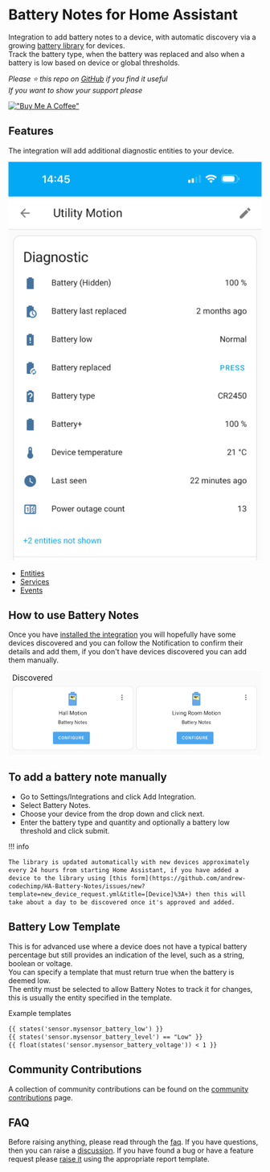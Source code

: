 # Battery Notes for Home Assistant

Integration to add battery notes to a device, with automatic discovery via a growing [battery library](https://github.com/andrew-codechimp/HA-Battery-Notes/blob/main/library.md) for devices.  
Track the battery type, when the battery was replaced and also when a battery is low based on device or global thresholds.  

*Please :star: this repo on [GitHub](https://github.com/andrew-codechimp/HA-Battery-Notes) if you find it useful*  
*If you want to show your support please*

[!["Buy Me A Coffee"](https://www.buymeacoffee.com/assets/img/custom_images/yellow_img.png)](https://www.buymeacoffee.com/codechimp)


## Features

The integration will add additional diagnostic entities to your device.

![device example](./assets/screenshot-device.png)

* [Entities](./entities.md)
* [Services](./services.md)
* [Events](./events.md)

## How to use Battery Notes
Once you have [installed the integration](https://github.com/andrew-codechimp/HA-Battery-Notes#installation) you will hopefully have some devices discovered and you can follow the Notification to confirm their details and add them, if you don't have devices discovered you can add them manually.

![device discovery](./assets/screenshot-discovery.png)

## To add a battery note manually
* Go to Settings/Integrations and click Add Integration.
* Select Battery Notes.
* Choose your device from the drop down and click next.
* Enter the battery type and quantity and optionally a battery low threshold and click submit.

!!! info

    The library is updated automatically with new devices approximately every 24 hours from starting Home Assistant, if you have added a device to the library using [this form](https://github.com/andrew-codechimp/HA-Battery-Notes/issues/new?template=new_device_request.yml&title=[Device]%3A+) then this will take about a day to be discovered once it's approved and added.

## Battery Low Template
This is for advanced use where a device does not have a typical battery percentage but still provides an indication of the level, such as a string, boolean or voltage.  
You can specify a template that must return true when the battery is deemed low.  
The entity must be selected to allow Battery Notes to track it for changes, this is usually the entity specified in the template.  

Example templates  
```
{{ states('sensor.mysensor_battery_low') }}
{{ states('sensor.mysensor_battery_level') == "Low" }}
{{ float(states('sensor.mysensor_battery_voltage')) < 1 }}
```

## Community Contributions

A collection of community contributions can be found on the [community contributions](./community.md) page. 


## FAQ

Before raising anything, please read through the [faq](./faq.md). If you have questions, then you can raise a [discussion](https://github.com/andrew-codechimp/HA-Battery-Notes/discussions). If you have found a bug or have a feature request please [raise it](https://github.com/andrew-codechimp/HA-Battery-Notes/issues) using the appropriate report template.

